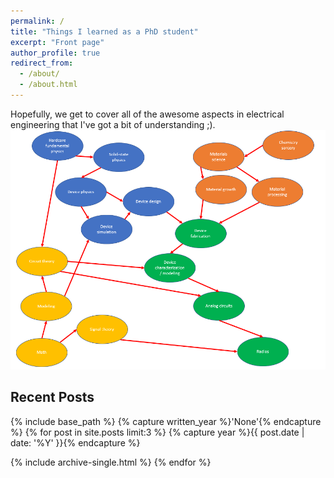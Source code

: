 ```yaml
---
permalink: /
title: "Things I learned as a PhD student"
excerpt: "Front page"
author_profile: true
redirect_from: 
  - /about/
  - /about.html
---
```


Hopefully, we get to cover all of the awesome aspects in electrical engineering that I've got a bit of understanding ;).
![Awesome aspects in EE](/images/EE_map.PNG)

Recent Posts
------

{% include base_path %}
{% capture written_year %}'None'{% endcapture %}
{% for post in site.posts limit:3 %}
  {% capture year %}{{ post.date | date: '%Y' }}{% endcapture %}

  {% include archive-single.html %}
{% endfor %}
